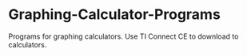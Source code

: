 # Graphing-Calculator-Programs

Programs for graphing calculators. Use TI Connect CE to download to calculators.
